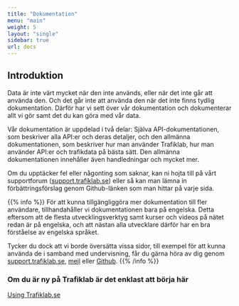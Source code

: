```yaml
---
title: "Dokumentation"
menu: "main"
weight: 5 
layout: "single"
sidebar: true 
url: docs
---
```


## Introduktion

Data är inte värt mycket när den inte används, eller när det inte går att använda den. Och det går inte att använda den
när det inte finns tydlig dokumentation. Därför har vi sett över vår dokumentation och dokumenterar allt vi gör samt
det du kan göra med vår data.

<!-- more -->

Vår dokumentation är uppdelad i två delar: Själva API-dokumentationen, som beskriver alla API:er och deras detaljer, och den 
allmänna dokumentationen, som beskriver hur man använder Trafiklab, hur man använder API:er och trafikdata på bästa
sätt. Den allmänna dokumentationen innehåller även handledningar och mycket mer.

Om du upptäcker fel eller någonting som saknar, kan ni hojta till på vårt supportforum
([support.trafiklab.se](https://support.trafiklab.se)) eller så kan man lämna in förbättringsförslag genom Github-länken
som man hittar på varje sida.

{{% info %}} För att kunna tillgängliggöra mer dokumentation till fler användare, tillhandahåller vi dokumentationen
bara på engelska. Detta eftersom att de flesta utvecklingsverktyg samt kurser och videos på nätet redan är på engelska,
och att nästan alla utvecklare därför har en bra förståelse av engelska språket.

Tycker du dock att vi borde översätta vissa sidor, till exempel för att kunna använda de i samband med undervisning, får
du gärna höra av dig genom [support.trafiklab.se](https://support.trafiklab.se), [mejl](mailto:info@trafiklab.se) eller
[Github](https://github.com/trafiklab/trafiklab.se). {{% /info %}}

### Om du är ny på Trafiklab är det enklast att börja här

[Using Trafiklab.se](/sv/docs/using-trafiklab/)
